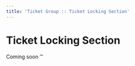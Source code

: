 ```yaml
---
title: 'Ticket Group :: Ticket Locking Section'
---
```


# Ticket Locking Section

Coming soon :tm:
